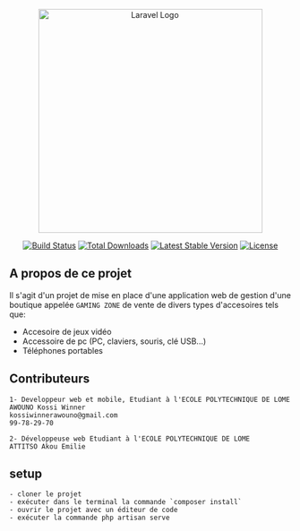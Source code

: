 <p align="center"><a href="https://laravel.com" target="_blank"><img src="https://raw.githubusercontent.com/laravel/art/master/logo-lockup/5%20SVG/2%20CMYK/1%20Full%20Color/laravel-logolockup-cmyk-red.svg" width="400" alt="Laravel Logo"></a></p>

<p align="center">
<a href="https://github.com/laravel/framework/actions"><img src="https://github.com/laravel/framework/workflows/tests/badge.svg" alt="Build Status"></a>
<a href="https://packagist.org/packages/laravel/framework"><img src="https://img.shields.io/packagist/dt/laravel/framework" alt="Total Downloads"></a>
<a href="https://packagist.org/packages/laravel/framework"><img src="https://img.shields.io/packagist/v/laravel/framework" alt="Latest Stable Version"></a>
<a href="https://packagist.org/packages/laravel/framework"><img src="https://img.shields.io/packagist/l/laravel/framework" alt="License"></a>
</p>

## A propos de ce projet
Il s'agit d'un projet de mise en place d'une application web de gestion d'une boutique appelée `GAMING ZONE` de vente de divers types d'accesoires tels que:
 - Accesoire de jeux vidéo
 - Accessoire de pc (PC, claviers, souris, clé USB...)
 - Téléphones portables

## Contributeurs
    1- Developpeur web et mobile, Etudiant à l'ECOLE POLYTECHNIQUE DE LOME
    AWOUNO Kossi Winner 
    kossiwinnerawouno@gmail.com
    99-78-29-70

    2- Développeuse web Etudiant à l'ECOLE POLYTECHNIQUE DE LOME
    ATTITSO Akou Emilie

## setup
    - cloner le projet
    - exécuter dans le terminal la commande `composer install`
    - ouvrir le projet avec un éditeur de code
    - exécuter la commande php artisan serve

